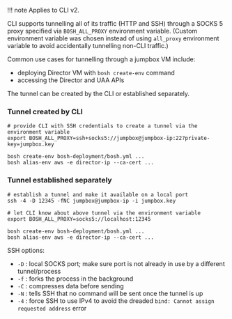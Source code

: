 !!! note
    Applies to CLI v2.

CLI supports tunnelling all of its traffic (HTTP and SSH) through a SOCKS 5 proxy specified via `BOSH_ALL_PROXY` environment variable. (Custom environment variable was chosen instead of using `all_proxy` environment variable to avoid accidentally tunnelling non-CLI traffic.)

Common use cases for tunnelling through a jumpbox VM include:

- deploying Director VM with `bosh create-env` command
- accessing the Director and UAA APIs

The tunnel can be created by the CLI or established separately.

### Tunnel created by CLI

```shell
# provide CLI with SSH credentials to create a tunnel via the environment variable
export BOSH_ALL_PROXY=ssh+socks5://jumpbox@jumpbox-ip:22?private-key=jumpbox.key

bosh create-env bosh-deployment/bosh.yml ...
bosh alias-env aws -e director-ip --ca-cert ...
```

### Tunnel established separately

```shell
# establish a tunnel and make it available on a local port
ssh -4 -D 12345 -fNC jumpbox@jumpbox-ip -i jumpbox.key

# let CLI know about above tunnel via the environment variable
export BOSH_ALL_PROXY=socks5://localhost:12345

bosh create-env bosh-deployment/bosh.yml ...
bosh alias-env aws -e director-ip --ca-cert ...
```

SSH options:

- `-D` : local SOCKS port; make sure port is not already in use by a different tunnel/process
- `-f` : forks the process in the background
- `-C` : compresses data before sending
- `-N` : tells SSH that no command will be sent once the tunnel is up
- `-4` : force SSH to use IPv4 to avoid the dreaded `bind: Cannot assign requested address` error
